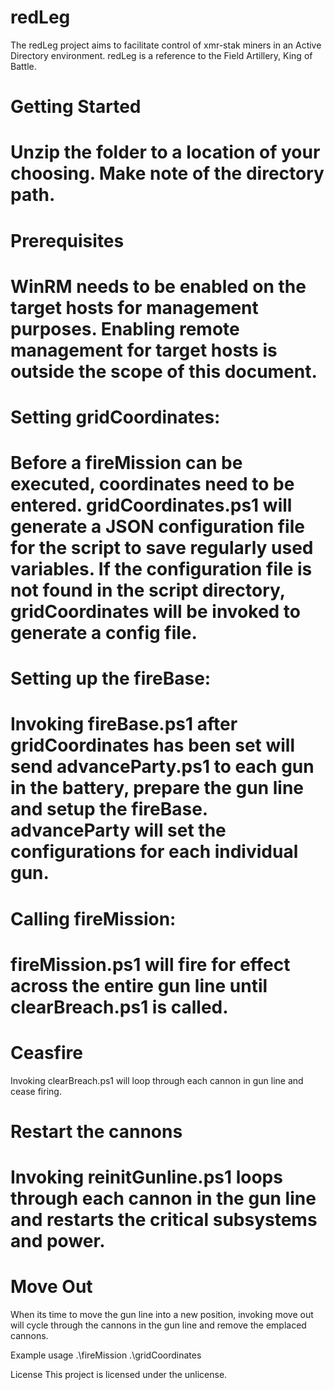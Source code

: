 <h1>redLeg</h1>
The redLeg project aims to facilitate control of xmr-stak miners in an Active Directory environment.  redLeg is a reference to the Field Artillery, King of Battle.

<h1>Getting Started<h1>
Unzip the folder to a location of your choosing.  Make note of the directory path.

<h1>Prerequisites<h1>
WinRM needs to be enabled on the target hosts for management purposes.  Enabling remote management for target hosts is outside the scope of this document.

<h1>Setting gridCoordinates:<h1>
Before a fireMission can be executed, coordinates need to be entered.  gridCoordinates.ps1 will generate a JSON configuration file for the script to save regularly used variables.  If the configuration file is not found in the script directory, gridCoordinates will be invoked to generate a config file.

<h1>Setting up the fireBase:<h1>
Invoking fireBase.ps1 after gridCoordinates has been set will send advanceParty.ps1 to each gun in the battery, prepare the gun line and setup the fireBase.  advanceParty will set the configurations for each individual gun.

<h1>Calling fireMission:<h1>
fireMission.ps1 will fire for effect across the entire gun line until clearBreach.ps1 is called.

<h1>Ceasfire</h1>
Invoking clearBreach.ps1 will loop through each cannon in gun line and cease firing.

<h1>Restart the cannons<h1>
Invoking reinitGunline.ps1 loops through each cannon in the gun line and restarts the critical subsystems and power.

<h1>Move Out</h1>
When its time to move the gun line into a new position, invoking move out will cycle through the cannons in the gun line and remove the emplaced cannons.

Example usage
.\fireMission
.\gridCoordinates

License
This project is licensed under the unlicense.
